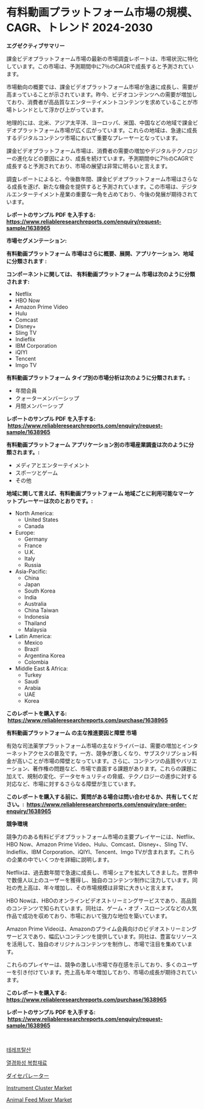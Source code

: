 <p><h1>有料動画プラットフォーム市場の規模、CAGR、トレンド 2024-2030</h1></p><p><strong>エグゼクティブサマリー</strong></p>
<p><p>課金ビデオプラットフォーム市場の最新の市場調査レポートは、市場状況に特化しています。この市場は、予測期間中に7％のCAGRで成長すると予測されています。</p><p>市場動向の概要では、課金ビデオプラットフォーム市場が急速に成長し、需要が高まっていることが示されています。昨今、ビデオコンテンツへの需要が増加しており、消費者が高品質なエンターテイメントコンテンツを求めていることが市場トレンドとして浮かび上がっています。</p><p>地理的には、北米、アジア太平洋、ヨーロッパ、米国、中国などの地域で課金ビデオプラットフォーム市場が広く広がっています。これらの地域は、急速に成長するデジタルコンテンツ市場において重要なプレーヤーとなっています。</p><p>課金ビデオプラットフォーム市場は、消費者の需要の増加やデジタルテクノロジーの進化などの要因により、成長を続けています。予測期間中に7％のCAGRで成長すると予測されており、市場の展望は非常に明るいと言えます。</p><p>調査レポートによると、今後数年間、課金ビデオプラットフォーム市場はさらなる成長を遂げ、新たな機会を提供すると予測されています。この市場は、デジタルエンターテイメント産業の重要な一角を占めており、今後の発展が期待されています。</p></p>
<p><strong>レポートのサンプル PDF を入手する: <a href="https://www.reliableresearchreports.com/enquiry/request-sample/1638965">https://www.reliableresearchreports.com/enquiry/request-sample/1638965</a></strong></p>
<p><strong>市場セグメンテーション:</strong></p>
<p><strong> 有料動画プラットフォーム 市場はさらに概要、展開、アプリケーション、地域に分類されます :</strong></p>
<p><strong>コンポーネントに関しては、 有料動画プラットフォーム 市場は次のように分類されます: &nbsp;</strong></p>
<p><ul><li>Netflix</li><li>HBO Now</li><li>Amazon Prime Video</li><li>Hulu</li><li>Comcast</li><li>Disney+</li><li>Sling TV</li><li>Indieflix</li><li>IBM Corporation</li><li>iQIYI</li><li>Tencent</li><li>Imgo TV</li></ul></p>
<p><strong> 有料動画プラットフォーム タイプ別の市場分析は次のように分類されます。:</strong></p>
<p><ul><li>年間会員</li><li>クォーターメンバーシップ</li><li>月間メンバーシップ</li></ul></p>
<p><strong>レポートのサンプル PDF を入手する: &nbsp;<a href="https://www.reliableresearchreports.com/enquiry/request-sample/1638965">https://www.reliableresearchreports.com/enquiry/request-sample/1638965</a></strong></p>
<p><strong> 有料動画プラットフォーム アプリケーション別の市場産業調査は次のように分類されます。:</strong></p>
<p><ul><li>メディアとエンターテイメント</li><li>スポーツとゲーム</li><li>その他</li></ul></p>
<p><strong>地域に関して言えば、有料動画プラットフォーム 地域ごとに利用可能なマーケットプレーヤーは次のとおりです。:</strong></p>
<p><ul>
    <li>
        North America:
        <ul>
            <li>United States</li>
            <li>Canada</li>
        </ul>
    </li>
    <li>
        Europe:
        <ul>
            <li>Germany</li>
            <li>France</li>
            <li>U.K.</li>
            <li>Italy</li>
            <li>Russia</li>
        </ul>
    </li>
    <li>
        Asia-Pacific:
        <ul>
            <li>China</li>
            <li>Japan</li>
            <li>South Korea</li>
            <li>India</li>
            <li>Australia</li>
            <li>China Taiwan</li>
            <li>Indonesia</li>
            <li>Thailand</li>
            <li>Malaysia</li>
        </ul>
    </li>
    <li>
        Latin America:
        <ul>
            <li>Mexico</li>
            <li>Brazil</li>
            <li>Argentina Korea</li>
            <li>Colombia</li>
        </ul>
    </li>
    <li>
        Middle East & Africa:
        <ul>
            <li>Turkey</li>
            <li>Saudi</li>
            <li>Arabia</li>
            <li>UAE</li>
            <li>Korea</li>
        </ul>
    </li>
    </ul></p>
<p><strong>このレポートを購入する: &nbsp;<a href="https://www.reliableresearchreports.com/purchase/1638965">https://www.reliableresearchreports.com/purchase/1638965</a></strong></p>
<p><strong>有料動画プラットフォーム の主な推進要因と障壁 市場</strong></p>
<p><p>有効な司法薬学プラットフォーム市場の主なドライバーは、需要の増加とインターネットアクセスの普及です。一方、競争が激しくなり、サブスクリプション料金が高いことが市場の障壁となっています。さらに、コンテンツの品質やバリエーション、著作権の問題など、市場で直面する課題があります。これらの課題に加えて、規制の変化、データセキュリティの脅威、テクノロジーの進歩に対する対応など、市場に対するさらなる障壁が生じています。</p></p>
<p><strong>このレポートを購入する前に、質問がある場合は問い合わせるか、共有してください。:&nbsp; <a href="https://www.reliableresearchreports.com/enquiry/pre-order-enquiry/1638965">https://www.reliableresearchreports.com/enquiry/pre-order-enquiry/1638965</a></strong></p>
<p><strong>競争環境</strong></p>
<p><p>競争力のある有料ビデオプラットフォーム市場の主要プレイヤーには、Netflix、HBO Now、Amazon Prime Video、Hulu、Comcast、Disney+、Sling TV、Indieflix、IBM Corporation、iQIYI、Tencent、Imgo TVが含まれます。これらの企業の中でいくつかを詳細に説明します。</p><p>Netflixは、過去数年間で急速に成長し、市場シェアを拡大してきました。世界中で数億人以上のユーザーを獲得し、独自のコンテンツ制作に注力しています。同社の売上高は、年々増加し、その市場規模は非常に大きいと言えます。</p><p>HBO Nowは、HBOのオンラインビデオストリーミングサービスであり、高品質のコンテンツで知られています。同社は、ゲーム・オブ・スローンズなどの人気作品で成功を収めており、市場において強力な地位を築いています。</p><p>Amazon Prime Videoは、Amazonのプライム会員向けのビデオストリーミングサービスであり、幅広いコンテンツを提供しています。同社は、豊富なリソースを活用して、独自のオリジナルコンテンツを制作し、市場で注目を集めています。</p><p>これらのプレイヤーは、競争の激しい市場で存在感を示しており、多くのユーザーを引き付けています。売上高も年々増加しており、市場の成長が期待されています。</p></p>
<p><strong>このレポートを購入する: &nbsp; <a href="https://www.reliableresearchreports.com/purchase/1638965">https://www.reliableresearchreports.com/purchase/1638965</a></strong></p>
<p><strong>レポートのサンプル PDF を入手する: &nbsp;<a href="https://www.reliableresearchreports.com/enquiry/request-sample/1638965">https://www.reliableresearchreports.com/enquiry/request-sample/1638965</a></strong><strong></strong></p>
<p>&nbsp;</p>
<p><p><a href="https://github.com/vsoq0zknh59/Market-Research-Report-List-1/blob/main/73350058456.md">테레프탈산</a></p><p><a href="https://github.com/Tristiarton768456/Market-Research-Report-List-1/blob/main/62018388457.md">열경화성 복합재료</a></p><p><a href="https://github.com/bevdtkn4419963/Market-Research-Report-List-1/blob/main/50340959282.md">ダイセパレーター</a></p><p><a href="https://issuu.com/reportprime-2/docs/instrument-cluster-market-size-2030.pptx">Instrument Cluster Market</a></p><p><a href="https://view.publitas.com/reportprime-1/animal-feed-mixer-market-share-market-new-trends-analysis-report-by-type-by-application-by-end-use-by-region-and-segment-forecasts-2024-2031/">Animal Feed Mixer Market</a></p></p>